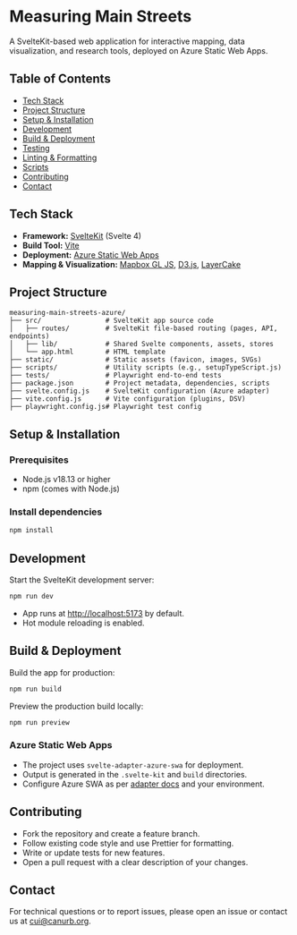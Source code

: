 # Measuring Main Streets

A SvelteKit-based web application for interactive mapping, data visualization, and research tools, deployed on Azure Static Web Apps.

## Table of Contents
- [Tech Stack](#tech-stack)
- [Project Structure](#project-structure)
- [Setup & Installation](#setup--installation)
- [Development](#development)
- [Build & Deployment](#build--deployment)
- [Testing](#testing)
- [Linting & Formatting](#linting--formatting)
- [Scripts](#scripts)
- [Contributing](#contributing)
- [Contact](#contact)

## Tech Stack
- **Framework:** [SvelteKit](https://kit.svelte.dev/) (Svelte 4)
- **Build Tool:** [Vite](https://vitejs.dev/)
- **Deployment:** [Azure Static Web Apps](https://learn.microsoft.com/en-us/azure/static-web-apps/)
- **Mapping & Visualization:** [Mapbox GL JS](https://docs.mapbox.com/mapbox-gl-js/), [D3.js](https://d3js.org/), [LayerCake](https://layercake.graphics/)

## Project Structure
```
measuring-main-streets-azure/
├── src/                # SvelteKit app source code
│   ├── routes/         # SvelteKit file-based routing (pages, API, endpoints)
│   ├── lib/            # Shared Svelte components, assets, stores
│   └── app.html        # HTML template
├── static/             # Static assets (favicon, images, SVGs)
├── scripts/            # Utility scripts (e.g., setupTypeScript.js)
├── tests/              # Playwright end-to-end tests
├── package.json        # Project metadata, dependencies, scripts
├── svelte.config.js    # SvelteKit configuration (Azure adapter)
├── vite.config.js      # Vite configuration (plugins, DSV)
├── playwright.config.js# Playwright test config
```

## Setup & Installation
### Prerequisites
- Node.js v18.13 or higher
- npm (comes with Node.js)

### Install dependencies
```bash
npm install
```

## Development
Start the SvelteKit development server:
```bash
npm run dev
```
- App runs at [http://localhost:5173](http://localhost:5173) by default.
- Hot module reloading is enabled.

## Build & Deployment
Build the app for production:
```bash
npm run build
```
Preview the production build locally:
```bash
npm run preview
```

### Azure Static Web Apps
- The project uses `svelte-adapter-azure-swa` for deployment.
- Output is generated in the `.svelte-kit` and `build` directories.
- Configure Azure SWA as per [adapter docs](https://github.com/Azure/static-web-apps-cli) and your environment.

## Contributing
- Fork the repository and create a feature branch.
- Follow existing code style and use Prettier for formatting.
- Write or update tests for new features.
- Open a pull request with a clear description of your changes.

## Contact
For technical questions or to report issues, please open an issue or contact us at [cui@canurb.org](mailto:cui@canurb.org?subject=Measuring%20Main%20Streets%20Technical%20Enquiry).
